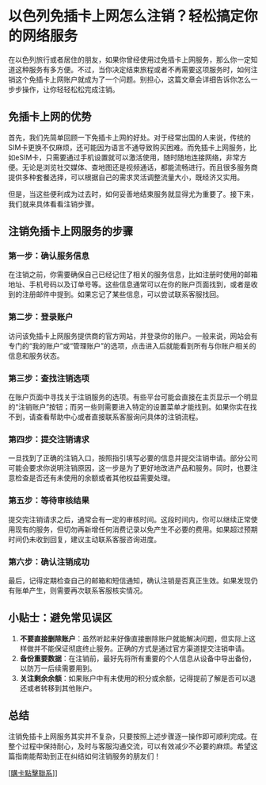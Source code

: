 # 以色列免插卡上网怎么注销？轻松搞定你的网络服务

在以色列旅行或者居住的朋友，如果你曾经使用过免插卡上网服务，那么你一定知道这种服务有多方便。不过，当你决定结束旅程或者不再需要这项服务时，如何注销这个免插卡上网账户就成为了一个问题。别担心，这篇文章会详细告诉你怎么一步步操作，让你轻轻松松完成注销。

## 免插卡上网的优势

首先，我们先简单回顾一下免插卡上网的好处。对于经常出国的人来说，传统的SIM卡更换不仅麻烦，还可能因为语言不通导致购买困难。而免插卡上网服务，比如eSIM卡，只需要通过手机设置就可以激活使用，随时随地连接网络，非常方便。无论是浏览社交媒体、查地图还是视频通话，都能流畅进行。而且很多服务商提供多种套餐选择，可以根据自己的需求灵活调整流量大小，既经济又实用。

但是，当这些便利成为过去时，如何妥善地结束服务就显得尤为重要了。接下来，我们就来具体看看注销步骤。

## 注销免插卡上网服务的步骤

### 第一步：确认服务信息
在注销之前，你需要确保自己已经记住了相关的服务信息，比如注册时使用的邮箱地址、手机号码以及订单号等。这些信息通常可以在你的账户页面找到，或者是收到的注册邮件中提到。如果忘记了某些信息，可以尝试联系客服找回。

### 第二步：登录账户
访问该免插卡上网服务提供商的官方网站，并登录你的账户。一般来说，网站会有专门的“我的账户”或“管理账户”的选项，点击进入后就能看到所有与你账户相关的信息和服务状态。

### 第三步：查找注销选项
在账户页面中寻找关于注销服务的选项。有些平台可能会直接在主页显示一个明显的“注销账户”按钮；而另一些则需要进入特定的设置菜单才能找到。如果你实在找不到，请查看帮助中心或者直接联系客服询问具体的注销流程。

### 第四步：提交注销请求
一旦找到了正确的注销入口，按照指引填写必要的信息并提交注销申请。部分公司可能会要求你说明注销原因，这一步是为了更好地改进产品和服务。同时，也要注意检查是否还有未使用的余额或者其他权益需要处理。

### 第五步：等待审核结果
提交完注销请求之后，通常会有一定的审核时间。这段时间内，你可以继续正常使用现有的服务，但切勿再新增任何消费记录以免产生不必要的费用。如果超过预期时间仍未收到回复，建议主动联系客服咨询进度。

### 第六步：确认注销成功
最后，记得定期检查自己的邮箱和短信通知，确认注销是否真正生效。如果发现仍有账单产生，则需要再次联系客服核实情况。

## 小贴士：避免常见误区

1. **不要直接删除账户**：虽然听起来好像直接删除账户就能解决问题，但实际上这样做并不能保证彻底终止服务。正确的方式是通过官方渠道提交注销申请。
2. **备份重要数据**：在注销前，最好先将所有重要的个人信息从设备中导出备份，以防万一后续需要用到。
3. **关注剩余余额**：如果账户中有未使用的积分或余额，记得提前了解是否可以退还或者转移到其他账户。

## 总结

注销免插卡上网服务其实并不复杂，只要按照上述步骤逐一操作即可顺利完成。在整个过程中保持耐心，及时与客服沟通交流，可以有效减少不必要的麻烦。希望这篇指南能帮助到正在纠结如何注销服务的朋友们！

[[購卡點擊聯系](https://t.me/s/esim1088)]]